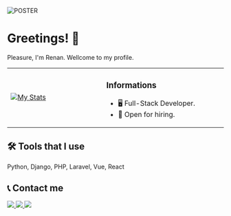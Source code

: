 ![POSTER](https://i.imgur.com/Yp4hXcs.jpg)

# Greetings! 👋

Pleasure, I'm Renan. Wellcome to my profile.

<table border="0">
<tr><td width="700" valign="center">
      
[![My Stats](https://github-readme-stats.vercel.app/api?username=victor-renan&show_icons=true&theme=codeSTACKr)](https://github.com/victor-renan/github-readme-stats)      
</td><td  width="700" valign="top">

### Informations
- 🖥️ Full-Stack Developer.
- 🤝 Open for hiring.
</td></tr>
</table>

## 🛠️ Tools that I use
Python, Django, PHP, Laravel, Vue, React

## 📞 Contact me

<div>
  <a href="mailto:alvesrenanpro@gmail.com" target="_blank" rel="noopener noreferrer">
    <img src="https://img.shields.io/badge/Gmail-242938?style=for-the-badge&logo=gmail&logoColor=white&link=alvesrenanpro%40gmail.com">
    
  </a>
  <a href="https://www.linkedin.com/in/renan-alves-05995a20a" target="_blank" rel="noopener noreferrer">
    <img src="https://img.shields.io/badge/Linkedin-242938?style=for-the-badge&logo=linkedin&logoColor=white&link=https%3A%2F%2Fwww.linkedin.com%2Fin%2Frenan-alves-05995a20a%2F">
  </a>
  <a href="https://instagram.com/alvesrenan07" target="_blank" rel="noopener noreferrer">
    <img src="https://img.shields.io/badge/Instagram-242938?style=for-the-badge&logo=instagram&logoColor=white&link=https%3A%2F%2Finstagram.com%2Falvesrenan07)">
  </a>
</div>
